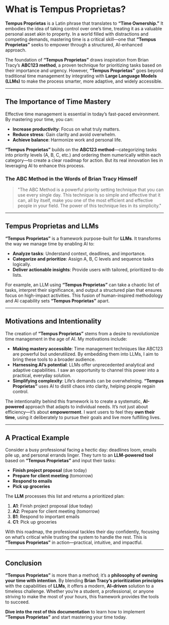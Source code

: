 # What is Tempus Proprietas?
**Tempus Proprietas** is a Latin phrase that translates to **“Time Ownership.”** It embodies the idea of taking control over one’s time, treating it as a valuable personal asset akin to property. In a world filled with distractions and competing demands, mastering time is a critical skill—one that **“Tempus Proprietas”** seeks to empower through a structured, AI-enhanced approach.

The foundation of **“Tempus Proprietas”** draws inspiration from Brian Tracy’s **ABC123 method**, a proven technique for prioritizing tasks based on their importance and urgency. However, **“Tempus Proprietas”** goes beyond traditional time management by integrating with **Large Language Models (LLMs)** to make the process smarter, more adaptive, and widely accessible.

---

## The Importance of Time Mastery

Effective time management is essential in today’s fast-paced environment. By mastering your time, you can:

- **Increase productivity**: Focus on what truly matters.
- **Reduce stress**: Gain clarity and avoid overwhelm.
- **Achieve balance**: Harmonize work and personal life.

**“Tempus Proprietas”** builds on the **ABC123 method**—categorizing tasks into priority levels (A, B, C, etc.) and ordering them numerically within each category—to create a clear roadmap for action. But its real innovation lies in leveraging AI to enhance this process.

### The ABC Method in the Words of Brian Tracy Himself
> "The ABC Method is a powerful priority setting technique that you can use every single day. This technique is so simple and effective that it can, all by itself, make you one of the most efficient and effective people in your field. The power of this technique lies in its simplicity."

---

## Tempus Proprietas and LLMs

**“Tempus Proprietas”** is a framework purpose-built for **LLMs**. It transforms the way we manage time by enabling AI to:

- **Analyze tasks**: Understand context, deadlines, and importance.
- **Categorize and prioritize**: Assign A, B, C levels and sequence tasks logically.
- **Deliver actionable insights**: Provide users with tailored, prioritized to-do lists.

For example, an LLM using **“Tempus Proprietas”** can take a chaotic list of tasks, interpret their significance, and output a structured plan that ensures focus on high-impact activities. This fusion of human-inspired methodology and AI capability sets **“Tempus Proprietas”** apart.

---

## Motivations and Intentionality

The creation of **“Tempus Proprietas”** stems from a desire to revolutionize time management in the age of AI. My motivations include:

- **Making mastery accessible**: Time management techniques like ABC123 are powerful but underutilized. By embedding them into LLMs, I aim to bring these tools to a broader audience.
- **Harnessing AI’s potential**: LLMs offer unprecedented analytical and adaptive capabilities. I saw an opportunity to channel this power into a practical, everyday solution.
- **Simplifying complexity**: Life’s demands can be overwhelming. **“Tempus Proprietas”** uses AI to distill chaos into clarity, helping people regain control.

The intentionality behind this framework is to create a systematic, **AI-powered** approach that adapts to individual needs. It’s not just about efficiency—it’s about **empowerment**. I want users to feel they **own their time**, using it deliberately to pursue their goals and live more fulfilling lives.

---

## A Practical Example

Consider a busy professional facing a hectic day: deadlines loom, emails pile up, and personal errands linger. They turn to an **LLM-powered tool** based on **“Tempus Proprietas”** and input their tasks:

- **Finish project proposal** (due today)
- **Prepare for client meeting** (tomorrow)
- **Respond to emails**
- **Pick up groceries**

The **LLM** processes this list and returns a prioritized plan:

1. **A1**: Finish project proposal (due today)
2. **A2**: Prepare for client meeting (tomorrow)
3. **B1**: Respond to important emails
4. **C1**: Pick up groceries

With this roadmap, the professional tackles their day confidently, focusing on what’s critical while trusting the system to handle the rest. This is **“Tempus Proprietas”** in action—practical, intuitive, and impactful.

---

## Conclusion

**“Tempus Proprietas”** is more than a method; it’s a **philosophy of owning your time with intention**. By blending **Brian Tracy’s prioritization principles** with the capabilities of **LLMs**, it offers a modern, **AI-driven** solution to a timeless challenge. Whether you’re a student, a professional, or anyone striving to make the most of your hours, this framework provides the tools to succeed.

**Dive into the rest of this documentation** to learn how to implement **“Tempus Proprietas”** and start mastering your time today.
